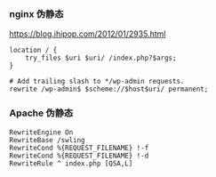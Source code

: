 ### nginx 伪静态
https://blog.ihipop.com/2012/01/2935.html

```
location / {
	try_files $uri $uri/ /index.php?$args;
}

# Add trailing slash to */wp-admin requests.
rewrite /wp-admin$ $scheme://$host$uri/ permanent;
```
### Apache 伪静态
```
RewriteEngine On
RewriteBase /swling
RewriteCond %{REQUEST_FILENAME} !-f
RewriteCond %{REQUEST_FILENAME} !-d
RewriteRule ^ index.php [QSA,L]
```
